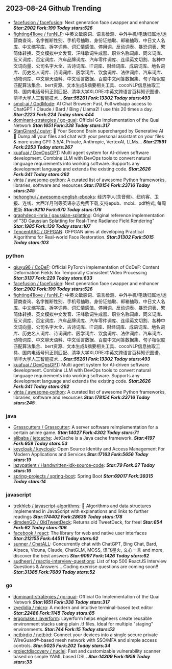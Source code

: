## 2023-08-24 Github Trending

### 
* [facefusion / facefusion](https://github.com/facefusion/facefusion): Next generation face swapper and enhancer ***Star:2902 Fork:199 Today stars:526***
* [fighting41love / funNLP](https://github.com/fighting41love/funNLP): 中英文敏感词、语言检测、中外手机/电话归属地/运营商查询、名字推断性别、手机号抽取、身份证抽取、邮箱抽取、中日文人名库、中文缩写库、拆字词典、词汇情感值、停用词、反动词表、暴恐词表、繁简体转换、英文模拟中文发音、汪峰歌词生成器、职业名称词库、同义词库、反义词库、否定词库、汽车品牌词库、汽车零件词库、连续英文切割、各种中文词向量、公司名字大全、古诗词库、IT词库、财经词库、成语词库、地名词库、历史名人词库、诗词词库、医学词库、饮食词库、法律词库、汽车词库、动物词库、中文聊天语料、中文谣言数据、百度中文问答数据集、句子相似度匹配算法集合、bert资源、文本生成&摘要相关工具、cocoNLP信息抽取工具、国内电话号码正则匹配、清华大学XLORE:中英文跨语言百科知识图谱、清华大学人工智能技术… ***Star:55261 Fork:13302 Today stars:493***
* [smol-ai / GodMode](https://github.com/smol-ai/GodMode): AI Chat Browser: Fast, Full webapp access to ChatGPT / Claude / Bard / Bing / Llama2! I use this 20 times a day. ***Star:2223 Fork:224 Today stars:444***
* [dominant-strategies / go-quai](https://github.com/dominant-strategies/go-quai): Official Go Implementation of the Quai Network ***Star:1651 Fork:338 Today stars:317***
* [StanGirard / quivr](https://github.com/StanGirard/quivr): 🧠 Your Second Brain supercharged by Generative AI 🧠 Dump all your files and chat with your personal assistant on your files & more using GPT 3.5/4, Private, Anthropic, VertexAI, LLMs... ***Star:21591 Fork:2253 Today stars:267***
* [kuafuai / DevOpsGPT](https://github.com/kuafuai/DevOpsGPT): Multi agent system for AI-driven software development. Combine LLM with DevOps tools to convert natural language requirements into working software. Supports any development language and extends the existing code. ***Star:2626 Fork:341 Today stars:262***
* [vinta / awesome-python](https://github.com/vinta/awesome-python): A curated list of awesome Python frameworks, libraries, software and resources ***Star:178154 Fork:23716 Today stars:245***
* [hehonghui / awesome-english-ebooks](https://github.com/hehonghui/awesome-english-ebooks): 经济学人(含音频)、纽约客、卫报、连线、大西洋月刊等英语杂志免费下载,支持epub、mobi、pdf格式, 每周更新 ***Star:9210 Fork:670 Today stars:176***
* [graphdeco-inria / gaussian-splatting](https://github.com/graphdeco-inria/gaussian-splatting): Original reference implementation of "3D Gaussian Splatting for Real-Time Radiance Field Rendering" ***Star:1985 Fork:139 Today stars:107***
* [TencentARC / GFPGAN](https://github.com/TencentARC/GFPGAN): GFPGAN aims at developing Practical Algorithms for Real-world Face Restoration. ***Star:31302 Fork:5015 Today stars:103***

### python
* [qiuyu96 / CoDeF](https://github.com/qiuyu96/CoDeF): Official PyTorch implementation of CoDeF: Content Deformation Fields for Temporally Consistent Video Processing ***Star:3137 Fork:229 Today stars:633***
* [facefusion / facefusion](https://github.com/facefusion/facefusion): Next generation face swapper and enhancer ***Star:2902 Fork:199 Today stars:526***
* [fighting41love / funNLP](https://github.com/fighting41love/funNLP): 中英文敏感词、语言检测、中外手机/电话归属地/运营商查询、名字推断性别、手机号抽取、身份证抽取、邮箱抽取、中日文人名库、中文缩写库、拆字词典、词汇情感值、停用词、反动词表、暴恐词表、繁简体转换、英文模拟中文发音、汪峰歌词生成器、职业名称词库、同义词库、反义词库、否定词库、汽车品牌词库、汽车零件词库、连续英文切割、各种中文词向量、公司名字大全、古诗词库、IT词库、财经词库、成语词库、地名词库、历史名人词库、诗词词库、医学词库、饮食词库、法律词库、汽车词库、动物词库、中文聊天语料、中文谣言数据、百度中文问答数据集、句子相似度匹配算法集合、bert资源、文本生成&摘要相关工具、cocoNLP信息抽取工具、国内电话号码正则匹配、清华大学XLORE:中英文跨语言百科知识图谱、清华大学人工智能技术… ***Star:55261 Fork:13302 Today stars:493***
* [kuafuai / DevOpsGPT](https://github.com/kuafuai/DevOpsGPT): Multi agent system for AI-driven software development. Combine LLM with DevOps tools to convert natural language requirements into working software. Supports any development language and extends the existing code. ***Star:2626 Fork:341 Today stars:262***
* [vinta / awesome-python](https://github.com/vinta/awesome-python): A curated list of awesome Python frameworks, libraries, software and resources ***Star:178154 Fork:23716 Today stars:245***

### java
* [Grasscutters / Grasscutter](https://github.com/Grasscutters/Grasscutter): A server software reimplementation for a certain anime game. ***Star:14027 Fork:4302 Today stars:71***
* [alibaba / jetcache](https://github.com/alibaba/jetcache): JetCache is a Java cache framework. ***Star:4197 Fork:959 Today stars:53***
* [keycloak / keycloak](https://github.com/keycloak/keycloak): Open Source Identity and Access Management For Modern Applications and Services ***Star:17163 Fork:5656 Today stars:19***
* [lazypatient / Handwritten-jdk-source-code](https://github.com/lazypatient/Handwritten-jdk-source-code):  ***Star:79 Fork:27 Today stars:16***
* [spring-projects / spring-boot](https://github.com/spring-projects/spring-boot): Spring Boot ***Star:69017 Fork:39315 Today stars:14***

### javascript
* [trekhleb / javascript-algorithms](https://github.com/trekhleb/javascript-algorithms): 📝 Algorithms and data structures implemented in JavaScript with explanations and links to further readings ***Star:174402 Fork:28639 Today stars:178***
* [dimdenGD / OldTweetDeck](https://github.com/dimdenGD/OldTweetDeck): Returns old TweetDeck, for free! ***Star:654 Fork:62 Today stars:106***
* [facebook / react](https://github.com/facebook/react): The library for web and native user interfaces ***Star:212155 Fork:44511 Today stars:62***
* [sunner / ChatALL](https://github.com/sunner/ChatALL): Concurrently chat with ChatGPT, Bing Chat, Bard, Alpaca, Vicuna, Claude, ChatGLM, MOSS, 讯飞星火, 文心一言 and more, discover the best answers ***Star:9097 Fork:1426 Today stars:62***
* [sudheerj / reactjs-interview-questions](https://github.com/sudheerj/reactjs-interview-questions): List of top 500 ReactJS Interview Questions & Answers....Coding exercise questions are coming soon!! ***Star:31385 Fork:7689 Today stars:52***

### go
* [dominant-strategies / go-quai](https://github.com/dominant-strategies/go-quai): Official Go Implementation of the Quai Network ***Star:1651 Fork:338 Today stars:317***
* [zyedidia / micro](https://github.com/zyedidia/micro): A modern and intuitive terminal-based text editor ***Star:22486 Fork:1145 Today stars:85***
* [ergomake / layerform](https://github.com/ergomake/layerform): Layerform helps engineers create reusable environment stacks using plain .tf files. Ideal for multiple "staging" environments. ***Star:744 Fork:15 Today stars:53***
* [netbirdio / netbird](https://github.com/netbirdio/netbird): Connect your devices into a single secure private WireGuard®-based mesh network with SSO/MFA and simple access controls. ***Star:5025 Fork:202 Today stars:34***
* [projectdiscovery / nuclei](https://github.com/projectdiscovery/nuclei): Fast and customizable vulnerability scanner based on simple YAML based DSL. ***Star:14309 Fork:1958 Today stars:33***
